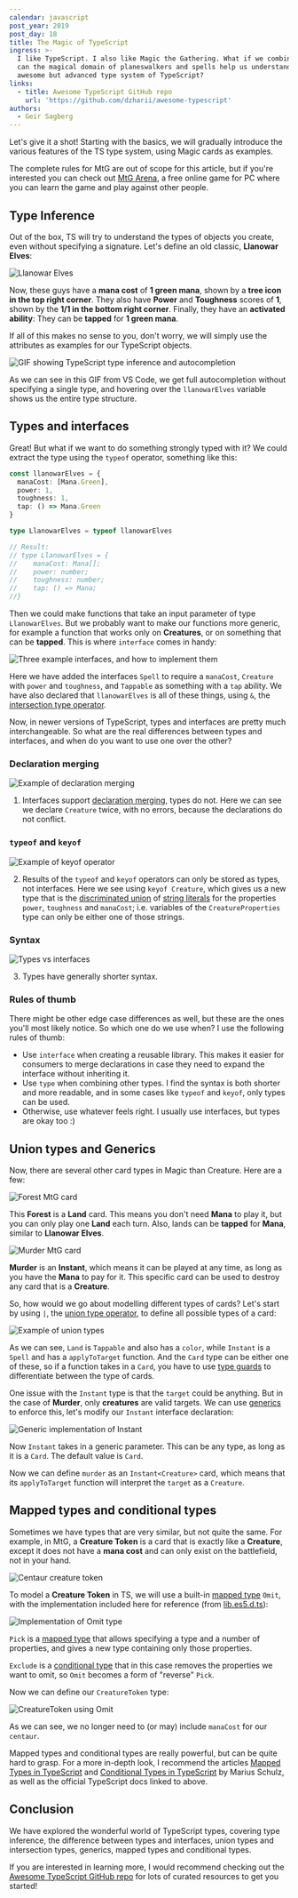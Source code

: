 ```yaml
---
calendar: javascript
post_year: 2019
post_day: 18
title: The Magic of TypeScript
ingress: >-
  I like TypeScript. I also like Magic the Gathering. What if we combine them;
  can the magical domain of planeswalkers and spells help us understand the
  awesome but advanced type system of TypeScript?
links:
  - title: Awesome TypeScript GitHub repo
    url: 'https://github.com/dzharii/awesome-typescript'
authors:
  - Geir Sagberg
---
```

Let's give it a shot! Starting with the basics, we will gradually introduce the various features of the TS type system, using Magic cards as examples.

The complete rules for MtG are out of scope for this article, but if you're interested you can check out [MtG Arena](https://magic.wizards.com/en/mtgarena), a free online game for PC where you can learn the game and play against other people.

## Type Inference

Out of the box, TS will try to understand the types of objects you create, even without specifying a signature. Let's define an old classic, **Llanowar Elves**:

<p><img src="/assets/mtg-llanowar-elves.jpg" alt="Llanowar Elves" style="width: auto; max-width: 100%;" /></p>

Now, these guys have a **mana cost** of **1 green mana**, shown by a **tree icon in the top right corner**. They also have **Power** and **Toughness** scores of **1**, shown by the **1/1 in the bottom right corner**. Finally, they have an **activated ability**: They can be **tapped** for **1 green mana**.

If all of this makes no sense to you, don't worry, we will simply use the attributes as examples for our TypeScript objects.

<p><img src="/assets/mtg-gif1-3.gif" alt="GIF showing TypeScript type inference and autocompletion" style="width: auto; max-width: 100%;" /></p>

As we can see in this GIF from VS Code, we get full autocompletion without specifying a single type, and hovering over the `llanowarElves` variable shows us the entire type structure.

## Types and interfaces

Great! But what if we want to do something strongly typed with it? We could extract the type using the `typeof` operator, something like this:

```typescript
const llanowarElves = {
  manaCost: [Mana.Green],
  power: 1,
  toughness: 1,
  tap: () => Mana.Green
}

type LlanowarElves = typeof llanowarElves

// Result:
// type LlanowarElves = {
//    manaCost: Mana[];
//    power: number;
//    toughness: number;
//    tap: () => Mana;
//}
```


Then we could make functions that take an input parameter of type `LlanowarElves`. But we probably want to make our functions more generic, for example a function that works only on **Creatures**, or on something that can be **tapped**. This is where `interface` comes in handy:

<p><img src="/assets/mtg-code2.png" alt="Three example interfaces, and how to implement them" style="width: auto; max-width: 100%;" /></p>

Here we have added the interfaces `Spell` to require a `manaCost`, `Creature` with `power` and `toughness`, and `Tappable` as something with a `tap` ability. We have also declared that `llanowarElves` is all of these things, using `&`, the [intersection type operator](https://www.typescriptlang.org/docs/handbook/advanced-types.html#intersection-types).

Now, in newer versions of TypeScript, types and interfaces are pretty much interchangeable. So what are the real differences between types and interfaces, and when do you want to use one over the other?

### Declaration merging

<p><img src="/assets/mtg-code4.png" alt="Example of declaration merging" style="width: auto; max-width: 100%;" /></p>

1. Interfaces support [declaration merging](https://www.typescriptlang.org/docs/handbook/declaration-merging.html), types do not. Here we can see we declare `Creature` twice, with no errors, because the declarations do not conflict.

### `typeof` and `keyof`

<p><img src="/assets/mtg-code5.png" alt="Example of keyof operator" style="width: auto; max-width: 100%;" /></p>

2. Results of the `typeof` and `keyof` operators can only be stored as types, not interfaces. Here we see using `keyof Creature`, which gives us a new type that is the [discriminated union](https://www.typescriptlang.org/docs/handbook/advanced-types.html#discriminated-unions) of [string literals](https://www.typescriptlang.org/docs/handbook/advanced-types.html#string-literal-types) for the properties `power`, `toughness` and `manaCost`; i.e. variables of the `CreatureProperties` type can only be either one of those strings.

### Syntax

<p><img src="/assets/mtg-code3.png" alt="Types vs interfaces" style="width: auto; max-width: 100%;" /></p>

3. Types have generally shorter syntax.

### Rules of thumb

There might be other edge case differences as well, but these are the ones you'll most likely notice. So which one do we use when? I use the following rules of thumb:

* Use `interface` when creating a reusable library. This makes it easier for consumers to merge declarations in case they need to expand the interface without inheriting it.
* Use `type` when combining other types. I find the syntax is both shorter and more readable, and in some cases like `typeof` and `keyof`, only types can be used.
* Otherwise, use whatever feels right. I usually use interfaces, but types are okay too :)

## Union types and Generics

Now, there are several other card types in Magic than Creature. Here are a few:

<p><img src="/assets/mtg-forest.jpg" alt="Forest MtG card" style="width: auto; max-width: 100%;" /></p>

This **Forest** is a **Land** card. This means you don't need **Mana** to play it, but you can only play one **Land** each turn. Also, lands can be **tapped** for **Mana**, similar to **Llanowar Elves**.

<p><img src="/assets/mtg-murder.jpg" alt="Murder MtG card" style="width: auto; max-width: 100%;" /></p>

**Murder** is an **Instant**, which means it can be played at any time, as long as you have the **Mana** to pay for it. This specific card can be used to destroy any card that is a **Creature**.

So, how would we go about modelling different types of cards? Let's start by using `|`, the [union type operator](https://www.typescriptlang.org/docs/handbook/advanced-types.html#union-types), to define all possible types of a card:

<p><img src="/assets/mtg-code6.png" alt="Example of union types" style="width: auto; max-width: 100%;" /></p>

As we can see, `Land` is `Tappable` and also has a `color`, while `Instant` is a `Spell` and has a `applyToTarget` function. And the `Card` type can be either one of these, so if a function takes in a `Card`, you have to use [type guards](https://www.typescriptlang.org/docs/handbook/advanced-types.html#type-guards-and-differentiating-types) to differentiate between the type of cards.

One issue with the `Instant` type is that the `target` could be anything. But in the case of **Murder**, only **creatures** are valid targets. We can use [generics](https://www.typescriptlang.org/docs/handbook/generics.html) to enforce this, let's modify our `Instant` interface declaration:

<p><img src="/assets/mtg-code7.png" alt="Generic implementation of Instant" style="width: auto; max-width: 100%;" /></p>

Now `Instant` takes in a generic parameter. This can be any type, as long as it is a `Card`. The default value is `Card`.

Now we can define `murder` as an `Instant<Creature>` card, which means that its `applyToTarget` function will interpret the `target` as a `Creature`.

## Mapped types and conditional types

Sometimes we have types that are very similar, but not quite the same. For example, in MtG, a **Creature Token** is a card that is exactly like a **Creature**, except it does not have a **mana cost** and can only exist on the battlefield, not in your hand.

<p><img src="/assets/mtg-centaur.jpg" alt="Centaur creature token" style="width: auto; max-width: 100%;" /></p>

To model a **Creature Token** in TS, we will use a built-in [mapped type](https://www.typescriptlang.org/docs/handbook/advanced-types.html#mapped-types) `Omit`, with the implementation included here for reference (from [lib.es5.d.ts](https://github.com/microsoft/TypeScript/blob/master/lib/lib.es5.d.ts)):

<p><img src="/assets/mtg-code8.png" alt="Implementation of Omit type" style="width: auto; max-width: 100%;" /></p>

`Pick` is a [mapped type](https://www.typescriptlang.org/docs/handbook/advanced-types.html#mapped-types) that allows specifying a type and a number of properties, and gives a new type containing only those properties.

`Exclude` is a [conditional type](https://www.typescriptlang.org/docs/handbook/advanced-types.html#conditional-types) that in this case removes the properties we want to omit, so `Omit` becomes a form of "reverse" `Pick`.

Now we can define our `CreatureToken` type:

<p><img src="/assets/mtg-code9.png" alt="CreatureToken using Omit" style="width: auto; max-width: 100%;" /></p>

As we can see, we no longer need to (or may) include `manaCost` for our `centaur`.

Mapped types and conditional types are really powerful, but can be quite hard to grasp. For a more in-depth look, I recommend the articles [Mapped Types in TypeScript](https://mariusschulz.com/blog/mapped-types-in-typescript) and [Conditional Types in TypeScript](https://mariusschulz.com/blog/conditional-types-in-typescript) by Marius Schulz, as well as the official TypeScript docs linked to above.

## Conclusion

We have explored the wonderful world of TypeScript types, covering type inference, the difference between types and interfaces, union types and intersection types, generics, mapped types and conditional types.

If you are interested in learning more, I would recommend checking out the [Awesome TypeScript GitHub repo](https://github.com/dzharii/awesome-typescript) for lots of curated resources to get you started!
